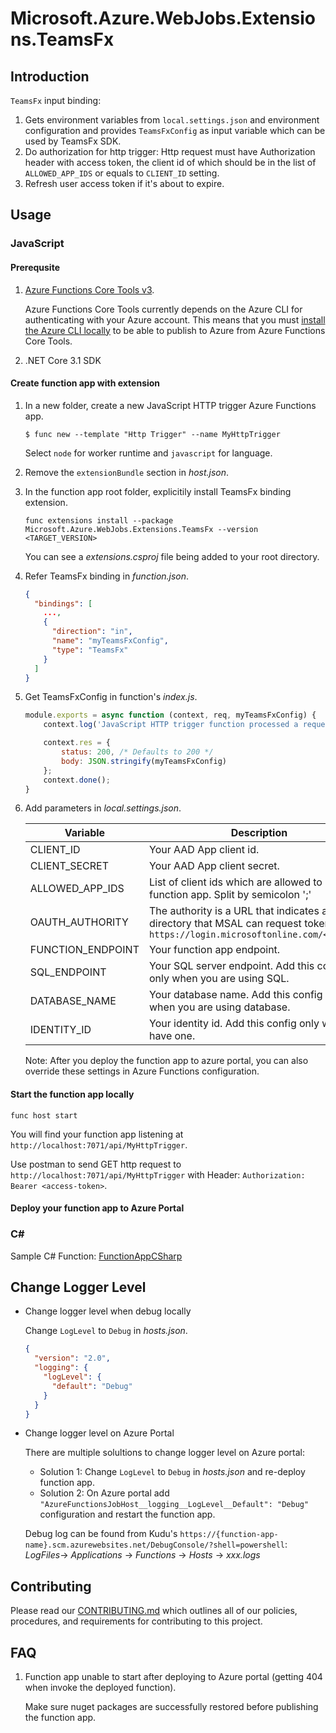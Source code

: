 # Microsoft.Azure.WebJobs.Extensions.TeamsFx

## Introduction

`TeamsFx` input binding:
1. Gets environment variables from `local.settings.json` and environment configuration and provides `TeamsFxConfig` as input variable which can be used by TeamsFx SDK.
1. Do authorization for http trigger: Http request must have Authorization header with access token, the client id of which should be in the list of `ALLOWED_APP_IDS` or equals to `CLIENT_ID` setting. 
1. Refresh user access token if it's about to expire.


## Usage

### JavaScript

#### Prerequsite

1. [Azure Functions Core Tools v3](https://docs.microsoft.com/en-us/azure/azure-functions/functions-run-local?tabs=windows%2Ccsharp%2Cbash#install-the-azure-functions-core-tools).

    Azure Functions Core Tools currently depends on the Azure CLI for authenticating with your Azure account. This means that you must [install the Azure CLI locally](https://docs.microsoft.com/en-us/cli/azure/install-azure-cli) to be able to publish to Azure from Azure Functions Core Tools.

1. .NET Core 3.1 SDK

#### Create function app with extension

1. In a new folder, create a new JavaScript HTTP trigger Azure Functions app.
    
    ```shell
    $ func new --template "Http Trigger" --name MyHttpTrigger
    ```

    Select `node` for worker runtime and `javascript` for language.

1. Remove the `extensionBundle` section in *host.json*.

1. In the function app root folder, explicitily install TeamsFx binding extension.
    
    ```
    func extensions install --package Microsoft.Azure.WebJobs.Extensions.TeamsFx --version <TARGET_VERSION>
    ```

    You can see a *extensions.csproj* file being added to your root directory.

1. Refer TeamsFx binding in *function.json*.

    ```json
    {
      "bindings": [
        ...,
        {
          "direction": "in",
          "name": "myTeamsFxConfig",
          "type": "TeamsFx"
        }
      ]
    }
    ```

1. Get TeamsFxConfig in function's *index.js*.

    ```javascript
    module.exports = async function (context, req, myTeamsFxConfig) {
        context.log('JavaScript HTTP trigger function processed a request.');

        context.res = {
            status: 200, /* Defaults to 200 */
            body: JSON.stringify(myTeamsFxConfig)
        };
        context.done();
    }
    ```

1. Add parameters in *local.settings.json*.

    | Variable | Description |
    |-|-|
    | CLIENT_ID | Your AAD App client id. |
    | CLIENT_SECRET | Your AAD App client secret. |
    | ALLOWED_APP_IDS | List of client ids which are allowed to call the function app. Split by semicolon ';'  |
    | OAUTH_AUTHORITY | The authority is a URL that indicates a directory that MSAL can request tokens from. `https://login.microsoftonline.com/<tenant>/` |
    | FUNCTION_ENDPOINT | Your function app endpoint. |
    | SQL_ENDPOINT | Your SQL server endpoint. Add this config only when you are using SQL. |
    | DATABASE_NAME | Your database name. Add this config only when you are using database. |
    | IDENTITY_ID | Your identity id. Add this config only when have one. |

    Note: After you deploy the function app to azure portal, you can also override these settings in Azure Functions configuration.

#### Start the function app locally

```shell
func host start
```

You will find your function app listening at `http://localhost:7071/api/MyHttpTrigger`.

Use postman to send GET http request to `http://localhost:7071/api/MyHttpTrigger` with Header: `Authorization: Bearer <access-token>`.

#### Deploy your function app to Azure Portal

### C#

Sample C# Function: [FunctionAppCSharp](tests\TestAssets\FunctionAppCSharp)

## Change Logger Level

- Change logger level when debug locally

  Change `LogLevel` to `Debug` in *hosts.json*.
  ```json
  {
    "version": "2.0",
    "logging": {
      "logLevel": {
        "default": "Debug"
      }
    }
  }
  ```

- Change logger level on Azure Portal

  There are multiple solultions to change logger level on Azure portal:

  * Solution 1: Change `LogLevel` to `Debug` in *hosts.json* and re-deploy function app.
  * Solution 2: On Azure portal add `"AzureFunctionsJobHost__logging__LogLevel__Default": "Debug"` configuration and restart the function app.

  Debug log can be found from Kudu's `https://{function-app-name}.scm.azurewebsites.net/DebugConsole/?shell=powershell`: *LogFiles*-> *Applications* -> *Functions* -> *Hosts* -> *xxx.logs*

## Contributing

Please read our [CONTRIBUTING.md](CONTRIBUTING.md) which outlines all of our policies, procedures, and requirements for contributing to this project.

## FAQ

1. Function app unable to start after deploying to Azure portal (getting 404 when invoke the deployed function).

    Make sure nuget packages are successfully restored before publishing the function app.
